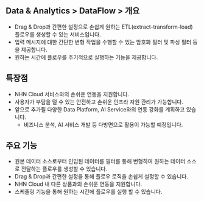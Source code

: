 ## Data & Analytics > DataFlow > 개요

* Drag & Drop과 간편한 설정으로 손쉽게 원하는 ETL(extract-transform-load) 플로우를 생성할 수 있는 서비스입니다.
* 입력 메시지에 대한 간단한 변형 작업을 수행할 수 있는 암호화 필터 및 파싱 필터 등을 제공합니다.
* 원하는 시간에 플로우를 주기적으로 실행하는 기능을 제공합니다.

## 특장점

* NHN Cloud 서비스와의 손쉬운 연동을 지원합니다.
* 사용자가 부담을 덜 수 있는 안전하고 손쉬운 인프라 자원 관리가 가능합니다.
* 앞으로 추가될 다양한 Data Platform, AI Service와의 연동 강화를 계획하고 있습니다.
    * 비즈니스 분석, AI 서비스 개발 등 다방면으로 활용이 가능할 예정입니다.

## 주요 기능

* 원본 데이터 소스로부터 인입된 데이터를 필터를 통해 변형하여 원하는 데이터 소스로 전달하는 플로우를 생성할 수 있습니다.
* Drag & Drop과 간편한 설정을 통해 플로우 로직을 손쉽게 설정할 수 있습니다.
* NHN Cloud 내 다른 상품과의 손쉬운 연동을 지원합니다.
* 스케줄링 기능을 통해 원하는 시간에 플로우를 실행 할 수 있습니다.
